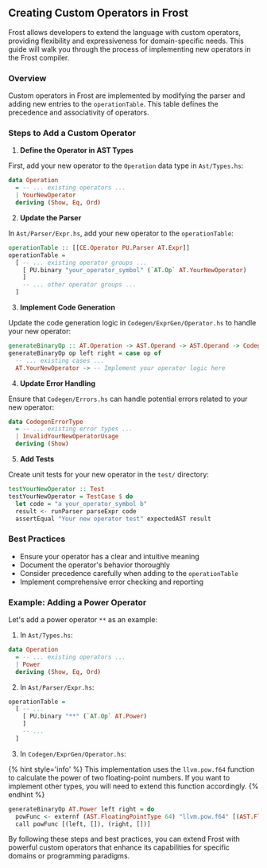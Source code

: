## Creating Custom Operators in Frost

Frost allows developers to extend the language with custom operators, providing
flexibility and expressiveness for domain-specific needs. This guide will walk
you through the process of implementing new operators in the Frost compiler.

### Overview

Custom operators in Frost are implemented by modifying the parser and adding new
entries to the `operationTable`. This table defines the precedence and
associativity of operators.

### Steps to Add a Custom Operator

1. **Define the Operator in AST Types**

First, add your new operator to the `Operation` data type in `Ast/Types.hs`:

```haskell
data Operation
  = -- ... existing operators ...
  | YourNewOperator
  deriving (Show, Eq, Ord)
```

2. **Update the Parser**

In `Ast/Parser/Expr.hs`, add your new operator to the `operationTable`:

```haskell
operationTable :: [[CE.Operator PU.Parser AT.Expr]]
operationTable =
  [ -- ... existing operator groups ...
    [ PU.binary "your_operator_symbol" (`AT.Op` AT.YourNewOperator)
    ]
    -- ... other operator groups ...
  ]
```

3. **Implement Code Generation**

Update the code generation logic in `Codegen/ExprGen/Operator.hs` to handle your
new operator:

```haskell
generateBinaryOp :: AT.Operation -> AST.Operand -> AST.Operand -> Codegen AST.Operand
generateBinaryOp op left right = case op of
  -- ... existing cases ...
  AT.YourNewOperator -> -- Implement your operator logic here
```

4. **Update Error Handling**

Ensure that `Codegen/Errors.hs` can handle potential errors related to your new
operator:

```haskell
data CodegenErrorType
  = -- ... existing error types ...
  | InvalidYourNewOperatorUsage
  deriving (Show)
```

5. **Add Tests**

Create unit tests for your new operator in the `test/` directory:

```haskell
testYourNewOperator :: Test
testYourNewOperator = TestCase $ do
  let code = "a your_operator_symbol b"
  result <- runParser parseExpr code
  assertEqual "Your new operator test" expectedAST result
```

### Best Practices

- Ensure your operator has a clear and intuitive meaning
- Document the operator's behavior thoroughly
- Consider precedence carefully when adding to the `operationTable`
- Implement comprehensive error checking and reporting

### Example: Adding a Power Operator

Let's add a power operator `**` as an example:

1. In `Ast/Types.hs`:

```haskell
data Operation
  = -- ... existing operators ...
  | Power
  deriving (Show, Eq, Ord)
```

2. In `Ast/Parser/Expr.hs`:

```haskell
operationTable =
  [ -- ...
    [ PU.binary "**" (`AT.Op` AT.Power)
    ]
    -- ...
  ]
```

3. In `Codegen/ExprGen/Operator.hs`:

<!-- deno-fmt-ignore -->
{% hint style='info' %}
This implementation uses the `llvm.pow.f64` function to calculate the power of two floating-point numbers. If you want to implement other types, you will need to extend this function accordingly.
{% endhint %}

```haskell
generateBinaryOp AT.Power left right = do
  powFunc <- externf (AST.FloatingPointType 64) "llvm.pow.f64" [(AST.FloatingPointType 64, []), (AST.FloatingPointType 64, [])]
  call powFunc [(left, []), (right, [])]
```

By following these steps and best practices, you can extend Frost with powerful
custom operators that enhance its capabilities for specific domains or
programming paradigms.
